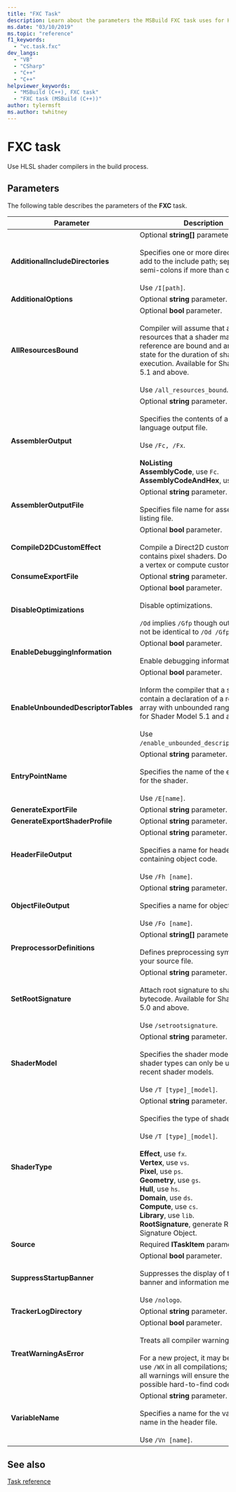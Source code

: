 ```yaml
---
title: "FXC Task"
description: Learn about the parameters the MSBuild FXC task uses for HLSL shader compilers in the build process.
ms.date: "03/10/2019"
ms.topic: "reference"
f1_keywords:
  - "vc.task.fxc"
dev_langs:
  - "VB"
  - "CSharp"
  - "C++"
  - "C++"
helpviewer_keywords:
  - "MSBuild (C++), FXC task"
  - "FXC task (MSBuild (C++))"
author: tylermsft
ms.author: twhitney
---
```

# FXC task

Use HLSL shader compilers in the build process.

## Parameters

The following table describes the parameters of the **FXC** task.

|Parameter|Description|
|---------------|-----------------|
|**AdditionalIncludeDirectories**|Optional **string[]** parameter.<br/><br/>Specifies one or more directories to add to the include path; separate with semi-colons if more than one.<br/><br/>Use `/I[path]`.|
|**AdditionalOptions**|Optional **string** parameter.|
|**AllResourcesBound**|Optional **bool** parameter.<br/><br/>Compiler will assume that all resources that a shader may reference are bound and are in good state for the duration of shader execution. Available for Shader Model 5.1 and above.<br/><br/>Use `/all_resources_bound`.|
|**AssemblerOutput**|Optional **string** parameter.<br/><br/>Specifies the contents of assembly language output file.<br/><br/>Use `/Fc, /Fx`.<br/><br/>**NoListing**<br/>**AssemblyCode**, use `Fc`.<br/>**AssemblyCodeAndHex**, use `Fx`.|
|**AssemblerOutputFile**|Optional **string** parameter.<br/><br/>Specifies file name for assembly code listing file.|
|**CompileD2DCustomEffect**|Optional **bool** parameter.<br/><br/>Compile a Direct2D custom effect that contains pixel shaders. Do not use for a vertex or compute custom effect.|
|**ConsumeExportFile**|Optional **string** parameter.|
|**DisableOptimizations**|Optional **bool** parameter.<br/><br/>Disable optimizations.<br/><br/>`/Od` implies `/Gfp` though output may not be identical to `/Od /Gfp`.|
|**EnableDebuggingInformation**|Optional **bool** parameter.<br/><br/>Enable debugging information.|
|**EnableUnboundedDescriptorTables**|Optional **bool** parameter.<br/><br/>Inform the compiler that a shader may contain a declaration of a resource array with unbounded range. Available for Shader Model 5.1 and above.<br/><br/>Use `/enable_unbounded_descriptor_tables`.|
|**EntryPointName**|Optional **string** parameter.<br/><br/>Specifies the name of the entry point for the shader.<br/><br/>Use `/E[name]`.|
|**GenerateExportFile**|Optional **string** parameter.|
|**GenerateExportShaderProfile**|Optional **string** parameter.|
|**HeaderFileOutput**|Optional **string** parameter.<br/><br/>Specifies a name for header file containing object code.<br/><br/>Use `/Fh [name]`.|
|**ObjectFileOutput**|Optional **string** parameter.<br/><br/>Specifies a name for object file.<br/><br/>Use `/Fo [name]`.|
|**PreprocessorDefinitions**|Optional **string[]** parameter.<br/><br/>Defines preprocessing symbols for your source file.|
|**SetRootSignature**|Optional **string** parameter.<br/><br/>Attach root signature to shader bytecode. Available for Shader Model 5.0 and above.<br/><br/>Use `/setrootsignature`.|
|**ShaderModel**|Optional **string** parameter.<br/><br/>Specifies the shader model. Some shader types can only be used with recent shader models.<br/><br/>Use `/T [type]_[model]`.|
|**ShaderType**|Optional **string** parameter.<br/><br/>Specifies the type of shader.<br/><br/>Use `/T [type]_[model]`.<br/><br/>**Effect**, use `fx`.<br/>**Vertex**, use `vs`.<br/>**Pixel**, use `ps`.<br/>**Geometry**, use `gs`.<br/>**Hull**, use `hs`.<br/>**Domain**, use `ds`.<br/>**Compute**, use `cs`.<br/>**Library**, use `lib`.<br/>**RootSignature**, generate Root Signature Object.|
|**Source**|Required **ITaskItem** parameter.|
|**SuppressStartupBanner**|Optional **bool** parameter.<br/><br/>Suppresses the display of the startup banner and information message.<br/><br/>Use `/nologo`.|
|**TrackerLogDirectory**|Optional **string** parameter.|
|**TreatWarningAsError**|Optional **bool** parameter.<br/><br/>Treats all compiler warnings as errors.<br/><br/>For a new project, it may be best to use `/WX` in all compilations; resolving all warnings will ensure the fewest possible hard-to-find code defects.|
|**VariableName**|Optional **string** parameter.<br/><br/>Specifies a name for the variable name in the header file.<br/><br/>Use `/Vn [name]`.|

## See also

[Task reference](../msbuild/msbuild-task-reference.md)